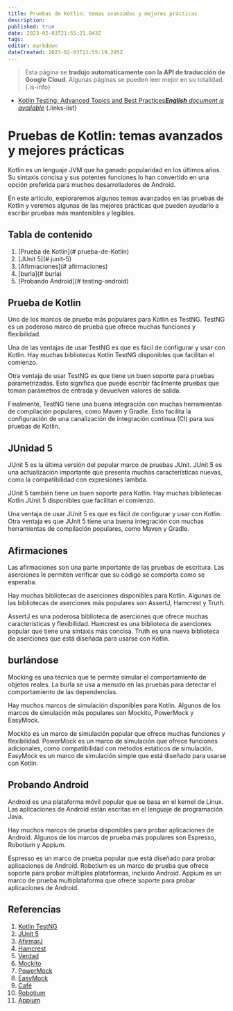 ```yaml
---
title: Pruebas de Kotlin: temas avanzados y mejores prácticas
description: 
published: true
date: 2023-02-03T21:55:21.043Z
tags: 
editor: markdown
dateCreated: 2023-02-03T21:55:19.295Z
---
```


> Esta página se **tradujo automáticamente con la API de traducción de Google Cloud**.
Algunas páginas se pueden leer mejor en su totalidad.{.is-info}



- [Kotlin Testing: Advanced Topics and Best Practices***English** document is available*](/en/Knowledge-base/Kotlin/kotlin-testing-advanced-topics-and-best-practices)
{.links-list}


# Pruebas de Kotlin: temas avanzados y mejores prácticas

Kotlin es un lenguaje JVM que ha ganado popularidad en los últimos años. Su sintaxis concisa y sus potentes funciones lo han convertido en una opción preferida para muchos desarrolladores de Android.

En este artículo, exploraremos algunos temas avanzados en las pruebas de Kotlin y veremos algunas de las mejores prácticas que pueden ayudarlo a escribir pruebas más mantenibles y legibles.

## Tabla de contenido

1. [Prueba de Kotlin](# prueba-de-Kotlin)
2. [JUnit 5](# junit-5)
3. [Afirmaciones](# afirmaciones)
4. [burla](# burla)
5. [Probando Android](# testing-android)

## Prueba de Kotlin

Uno de los marcos de prueba más populares para Kotlin es TestNG. TestNG es un poderoso marco de prueba que ofrece muchas funciones y flexibilidad.

Una de las ventajas de usar TestNG es que es fácil de configurar y usar con Kotlin. Hay muchas bibliotecas Kotlin TestNG disponibles que facilitan el comienzo.

Otra ventaja de usar TestNG es que tiene un buen soporte para pruebas parametrizadas. Esto significa que puede escribir fácilmente pruebas que toman parámetros de entrada y devuelven valores de salida.

Finalmente, TestNG tiene una buena integración con muchas herramientas de compilación populares, como Maven y Gradle. Esto facilita la configuración de una canalización de integración continua (CI) para sus pruebas de Kotlin.

## JUnidad 5

JUnit 5 es la última versión del popular marco de pruebas JUnit. JUnit 5 es una actualización importante que presenta muchas características nuevas, como la compatibilidad con expresiones lambda.

JUnit 5 también tiene un buen soporte para Kotlin. Hay muchas bibliotecas Kotlin JUnit 5 disponibles que facilitan el comienzo.

Una ventaja de usar JUnit 5 es que es fácil de configurar y usar con Kotlin. Otra ventaja es que JUnit 5 tiene una buena integración con muchas herramientas de compilación populares, como Maven y Gradle.

## Afirmaciones

Las afirmaciones son una parte importante de las pruebas de escritura. Las aserciones le permiten verificar que su código se comporta como se esperaba.

Hay muchas bibliotecas de aserciones disponibles para Kotlin. Algunas de las bibliotecas de aserciones más populares son AssertJ, Hamcrest y Truth.

AssertJ es una poderosa biblioteca de aserciones que ofrece muchas características y flexibilidad. Hamcrest es una biblioteca de aserciones popular que tiene una sintaxis más concisa. Truth es una nueva biblioteca de aserciones que está diseñada para usarse con Kotlin.

## burlándose

Mocking es una técnica que te permite simular el comportamiento de objetos reales. La burla se usa a menudo en las pruebas para detectar el comportamiento de las dependencias.

Hay muchos marcos de simulación disponibles para Kotlin. Algunos de los marcos de simulación más populares son Mockito, PowerMock y EasyMock.

Mockito es un marco de simulación popular que ofrece muchas funciones y flexibilidad. PowerMock es un marco de simulación que ofrece funciones adicionales, como compatibilidad con métodos estáticos de simulación. EasyMock es un marco de simulación simple que está diseñado para usarse con Kotlin.

## Probando Android

Android es una plataforma móvil popular que se basa en el kernel de Linux. Las aplicaciones de Android están escritas en el lenguaje de programación Java.

Hay muchos marcos de prueba disponibles para probar aplicaciones de Android. Algunos de los marcos de prueba más populares son Espresso, Robotium y Appium.

Espresso es un marco de prueba popular que está diseñado para probar aplicaciones de Android. Robotium es un marco de prueba que ofrece soporte para probar múltiples plataformas, incluido Android. Appium es un marco de prueba multiplataforma que ofrece soporte para probar aplicaciones de Android.

## Referencias

1. [Kotlin TestNG](https://kotlinlang.org/docs/tutorials/testing-with-testng.html)
2. [JUnit 5](https://junit.org/junit5/)
3. [AfirmarJ](http://joel-costigliola.github.io/assertj/)
4. [Hamcrest](http://hamcrest.org/)
5. [Verdad](https://github.com/google/truth)
6. [Mockito](http://site.mockito.org/)
7. [PowerMock](http://powermock.github.io/)
8. [EasyMock](http://easymock.org/)
9. [Café](https://developer.android.com/training/testing/espresso/)
10. [Robotium](https://github.com/RobotiumTech/robotium)
11. [Appium](http://appium.io/)